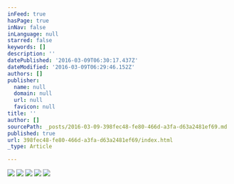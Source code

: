 ```yaml
---
inFeed: true
hasPage: true
inNav: false
inLanguage: null
starred: false
keywords: []
description: ''
datePublished: '2016-03-09T06:30:17.437Z'
dateModified: '2016-03-09T06:29:46.152Z'
authors: []
publisher:
  name: null
  domain: null
  url: null
  favicon: null
title: ''
author: []
sourcePath: _posts/2016-03-09-398fec48-fe80-466d-a3fa-d63a2481ef69.md
published: true
url: 398fec48-fe80-466d-a3fa-d63a2481ef69/index.html
_type: Article

---
```

![](https://the-grid-user-content.s3-us-west-2.amazonaws.com/486bce94-f63b-4ada-8e3e-03fb081fa913.jpg)
![](https://the-grid-user-content.s3-us-west-2.amazonaws.com/5c4f33b3-ce08-45ea-9d31-7a571c642d00.jpg)
![](https://the-grid-user-content.s3-us-west-2.amazonaws.com/287dc477-b6ce-4834-8d0f-07e10303ddc0.jpg)
![](https://the-grid-user-content.s3-us-west-2.amazonaws.com/a3c995e2-1c8d-4e2c-be1a-61464e2ec349.png)
![](https://the-grid-user-content.s3-us-west-2.amazonaws.com/f2bb3a80-e699-4f94-a264-b57dcd15fb43.jpg)